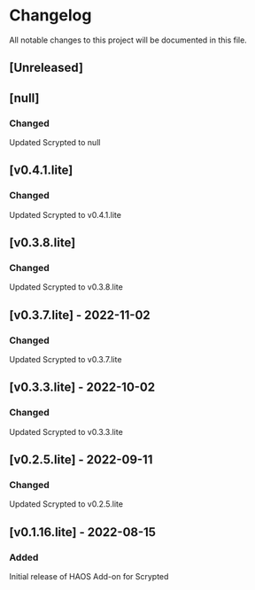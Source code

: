 # Changelog

All notable changes to this project will be documented in this file.

## [Unreleased]

## [null]
### Changed
Updated Scrypted to null

## [v0.4.1.lite]
### Changed
Updated Scrypted to v0.4.1.lite

## [v0.3.8.lite]
### Changed
Updated Scrypted to v0.3.8.lite

## [v0.3.7.lite] - 2022-11-02
### Changed 
Updated Scrypted to v0.3.7.lite

## [v0.3.3.lite] - 2022-10-02
### Changed 
Updated Scrypted to v0.3.3.lite

## [v0.2.5.lite] - 2022-09-11
### Changed 
Updated Scrypted to v0.2.5.lite

## [v0.1.16.lite] - 2022-08-15
### Added
Initial release of HAOS Add-on for Scrypted
